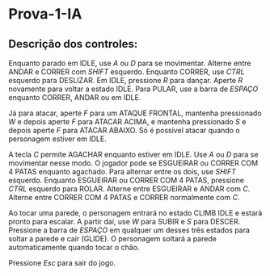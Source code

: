 # Prova-1-IA


## Descrição dos controles:

Enquanto parado em IDLE, use *A* ou *D* para se movimentar. Alterne entre ANDAR e CORRER com *SHIFT* esquerdo. 
Enquanto CORRER, use *CTRL* esquerdo para DESLIZAR.
Em IDLE, pressione *R* para dançar. Aperte *R* novamente para voltar a estado IDLE.
Para PULAR, use a barra de *ESPAÇO* enquanto CORRER, ANDAR ou em IDLE.

Já para atacar, aperte *F* para um ATAQUE FRONTAL, mantenha pressionado *W* e depois aperte *F* para ATACAR ACIMA, e mantenha pressionado *S* e depois aperte *F* para ATACAR ABAIXO. Só é possível atacar quando o personagem estiver em IDLE.

A tecla *C* permite AGACHAR enquanto estiver em IDLE. Use *A* ou *D* para se movimentar nesse modo. O jogador pode se ESGUEIRAR ou CORRER COM 4 PATAS enquanto agachado. Para alternar entre os dois, use *SHIFT* esquerdo.
Enquanto ESGUEIRAR ou CORRER COM 4 PATAS, pressione *CTRL* esquerdo para ROLAR.
Alterne entre ESGUEIRAR e ANDAR com *C*.
Alterne entre CORRER COM 4 PATAS e CORRER normalmente com *C*.

Ao tocar uma parede, o personagem entrará no estado CLIMB IDLE e estará pronto para escalar. A partir daí, use *W* para SUBIR e *S* para DESCER. Pressione a barra de *ESPAÇO* em qualquer um desses três estados para soltar a parede e cair (GLIDE). O personagem soltará a parede automaticamente quando tocar o chão.

Pressione *Esc* para sair do jogo.


